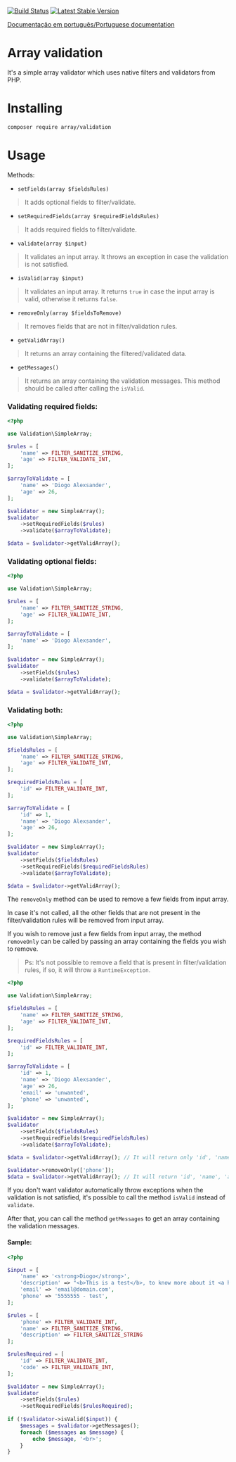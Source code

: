 [![Build Status](https://travis-ci.org/diogocavilha/array-validation.svg?branch=master)](https://travis-ci.org/diogocavilha/array-validation)
[![Latest Stable Version](https://img.shields.io/packagist/v/array/validation.svg?style=flat-square)](https://packagist.org/packages/array/validation)

[Documentação em português/Portuguese documentation](https://github.com/diogocavilha/array-validation/blob/master/README.pt-BR.md)

# Array validation

It's a simple array validator which uses native filters and validators from PHP.

# Installing

```bash
composer require array/validation
```

# Usage

Methods:

- `setFields(array $fieldsRules)`
> It adds optional fields to filter/validate.

- `setRequiredFields(array $requiredFieldsRules)`
> It adds required fields to filter/validate.

- `validate(array $input)`
> It validates an input array. It throws an exception in case the validation is not satisfied.

- `isValid(array $input)`
> It validates an input array. It returns `true` in case the input array is valid, otherwise it returns `false`.

- `removeOnly(array $fieldsToRemove)`
> It removes fields that are not in filter/validation rules.

- `getValidArray()`
> It returns an array containing the filtered/validated data.

- `getMessages()`
> It returns an array containing the validation messages. This method should be called after calling the `isValid`.

### Validating required fields:

```php
<?php

use Validation\SimpleArray;

$rules = [
    'name' => FILTER_SANITIZE_STRING,
    'age' => FILTER_VALIDATE_INT,
];

$arrayToValidate = [
    'name' => 'Diogo Alexsander',
    'age' => 26,
];

$validator = new SimpleArray();
$validator
    ->setRequiredFields($rules)
    ->validate($arrayToValidate);

$data = $validator->getValidArray();
```

### Validating optional fields:

```php
<?php

use Validation\SimpleArray;

$rules = [
    'name' => FILTER_SANITIZE_STRING,
    'age' => FILTER_VALIDATE_INT,
];

$arrayToValidate = [
    'name' => 'Diogo Alexsander',
];

$validator = new SimpleArray();
$validator
    ->setFields($rules)
    ->validate($arrayToValidate);

$data = $validator->getValidArray();
```

### Validating both:

```php
<?php

use Validation\SimpleArray;

$fieldsRules = [
    'name' => FILTER_SANITIZE_STRING,
    'age' => FILTER_VALIDATE_INT,
];

$requiredFieldsRules = [
    'id' => FILTER_VALIDATE_INT,
];

$arrayToValidate = [
    'id' => 1,
    'name' => 'Diogo Alexsander',
    'age' => 26,
];

$validator = new SimpleArray();
$validator
    ->setFields($fieldsRules)
    ->setRequiredFields($requiredFieldsRules)
    ->validate($arrayToValidate);

$data = $validator->getValidArray();
```

The `removeOnly` method can be used to remove a few fields from input array.

In case it's not called, all the other fields that are not present in the filter/validation rules will be removed from input array.

If you wish to remove just a few fields from input array, the method `removeOnly` can be called by passing an array containing the fields you wish to remove.

> Ps: It's not possible to remove a field that is present in filter/validation rules, if so, it will throw a `RuntimeException`.

```php
<?php

use Validation\SimpleArray;

$fieldsRules = [
    'name' => FILTER_SANITIZE_STRING,
    'age' => FILTER_VALIDATE_INT,
];

$requiredFieldsRules = [
    'id' => FILTER_VALIDATE_INT,
];

$arrayToValidate = [
    'id' => 1,
    'name' => 'Diogo Alexsander',
    'age' => 26,
    'email' => 'unwanted',
    'phone' => 'unwanted',
];

$validator = new SimpleArray();
$validator
    ->setFields($fieldsRules)
    ->setRequiredFields($requiredFieldsRules)
    ->validate($arrayToValidate);

$data = $validator->getValidArray(); // It will return only 'id', 'name' and 'age'

$validator->removeOnly(['phone']);
$data = $validator->getValidArray(); // It will return 'id', 'name', 'age' and 'email'
```

If you don't want validator automatically throw exceptions when the validation is not satisfied, it's possible to call the method `isValid` instead of `validate`.

After that, you can call the method `getMessages` to get an array containing the validation messages.

#### Sample:

```php
<?php

$input = [
    'name' => '<strong>Diogo</strong>',
    'description' => "<b>This is a test</b>, to know more about it <a href='index.phtml'>click here</a>",
    'email' => 'email@domain.com',
    'phone' => '5555555 - test',
];

$rules = [
    'phone' => FILTER_VALIDATE_INT,
    'name' => FILTER_SANITIZE_STRING,
    'description' => FILTER_SANITIZE_STRING
];

$rulesRequired = [
    'id' => FILTER_VALIDATE_INT,
    'code' => FILTER_VALIDATE_INT,
];

$validator = new SimpleArray();
$validator
    ->setFields($rules)
    ->setRequiredFields($rulesRequired);
    
if (!$validator->isValid($input)) {
    $messages = $validator->getMessages();
    foreach ($messages as $message) {
        echo $message, '<br>';
    }
}
```
